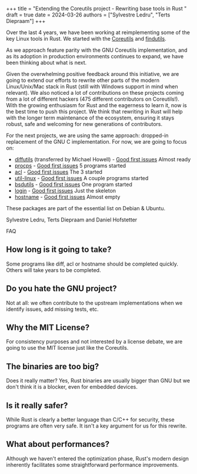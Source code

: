 +++
title = "Extending the Coreutils project - Rewriting base tools in Rust "
draft = true
date = 2024-03-26
authors = ["Sylvestre Ledru", "Terts Diepraam"]
+++

Over the last 4 years, we have been working at reimplementing some of the key Linux tools in Rust. We started with the [Coreutils](https://github.com/uutils/coreutils) and [findutils](https://github.com/uutils/findutils).

As we approach feature parity with the GNU Coreutils implementation, and as its adoption in production environments continues to expand, we have been thinking about what is next.

Given the overwhelming positive feedback around this initiative, we are going to extend our efforts to rewrite other parts of the modern Linux/Unix/Mac stack in Rust (still with Windows support in mind when relevant).
We also noticed a lot of contributions on these projects coming from a lot of different hackers (475 different contributors on Coreutils!).
With the growing enthusiasm for Rust and the eagerness to learn it, now is the best time to push this project. We think that rewriting in Rust will help with the longer term maintenance of the ecosystem, ensuring it stays robust, safe and welcoming for new generations of contributors.

For the next projects, we are using the same approach: dropped-in replacement of the GNU C implementation.
For now, we are going to focus on:
* [diffutils](https://github.com/uutils/diffutils) (transferred by Michael Howell) - [Good first issues](https://github.com/uutils/diffutils/labels/good%20first%20issue)
  Almost ready
* [procps](https://github.com/uutils/procps) - [Good first issues](https://github.com/uutils/procps/labels/good%20first%20issue)
  5 programs started
* [acl](https://github.com/uutils/acl) - [Good first issues](https://github.com/uutils/acl/labels/good%20first%20issue)
  The 3 started
* [util-linux](https://github.com/uutils/util-linux) - [Good first issues](https://github.com/uutils/util-linux/labels/good%20first%20issue)
  A couple programs started
* [bsdutils](https://github.com/uutils/bsdutils) - [Good first issues](https://github.com/uutils/bsdutils/labels/good%20first%20issue)
  One program started
* [login](https://github.com/uutils/login/) - [Good first issues](https://github.com/uutils/login/labels/good%20first%20issue)
  Just the skeleton
* [hostname](https://github.com/uutils/hostname/) - [Good first issues](https://github.com/uutils/hostname/labels/good%20first%20issue)
  Almost empty


These packages are part of the essential list on Debian & Ubuntu.


Sylvestre Ledru, Terts Diepraam and Daniel Hofstetter

FAQ
###

How long is it going to take?
-----------------------------

Some programs like diff, acl or hostname should be completed quickly.
Others will take years to be completed.

Do you hate the GNU project?
----------------------------

Not at all: we often contribute to the upstream implementations when we identify issues, add missing tests, etc.


Why the MIT License?
--------------------

For consistency purposes and not interested by a license debate, we are going to use the MIT license just like the Coreutils.


The binaries are too big?
-------------------------

Does it really matter? Yes, Rust binaries are usually bigger than GNU but we don't think it is a blocker, even for embedded devices.


Is it really safer?
-------------------

While Rust is clearly a better language than C/C++ for security, these programs are often very safe. It isn't a key argument for us for
this rewrite.

What about performances?
------------------------

Although we haven't entered the optimization phase, Rust's modern design inherently facilitates some straightforward performance improvements.
